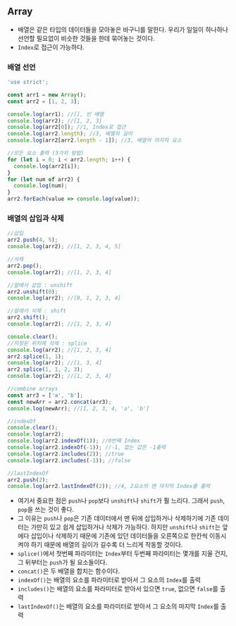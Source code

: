 ## Array

- 배열은 같은 타입의 데이터들을 모아놓은 바구니를 말한다. 우리가 일일이 하나하나 선언할 필요없이 비슷한 것들을 한데 묶어놓는 것이다.
- `Index`로 접근이 가능하다.

### 배열 선언

```javascript
'use strict';

const arr1 = new Array(); 
const arr2 = [1, 2, 3];

console.log(arr1); //[], 빈 배열
console.log(arr2); //[1, 2, 3]
console.log(arr2[0]); //1, Index로 접근
console.log(arr2.length); //3, 배열의 길이
console.log(arr2[arr2.length - 1]); //3, 배열의 마지막 요소

//모든 요소 출력 (3가지 방법)
for (let i = 0; i < arr2.length; i++) {
  console.log(arr2[i]);
}
for (let num of arr2) {
  console.log(num);
}
arr2.forEach(value => console.log(value));
```

### 배열의 삽입과 삭제

```javascript
//삽입
arr2.push(4, 5);
console.log(arr2); //[1, 2, 3, 4, 5]

//삭제
arr2.pop();
console.log(arr2); //[1, 2, 3, 4]

//앞에서 삽입 : unshift
arr2.unshift(0);
console.log(arr2); //[0, 1, 2, 3, 4]

//앞에서 삭제 : shift
arr2.shift();
console.log(arr2); //[1, 2, 3, 4]

console.clear();
//지정된 위치에 삭제 : splice
console.log(arr2); //[1, 2, 3, 4]
arr2.splice(1, 1);
console.log(arr2); //[1, 3, 4]
arr2.splice(1, 1, 2, 3);
console.log(arr2); //[1, 2, 3, 4]

//combine arrays
const arr3 = ['a', 'b'];
const newArr = arr2.concat(arr3);
console.log(newArr); //[1, 2, 3, 4, 'a', 'b']

//indexOf
console.clear();
console.log(arr2);
console.log(arr2.indexOf(1)); //0번째 Index
console.log(arr2.indexOf(-1)); //-1, 없는 값은 -1출력
console.log(arr2.includes(2)); //true
console.log(arr2.includes(-1)); //false

//lastIndexOf
arr2.push(2);
console.log(arr2.lastIndexOf(2)); //4, 2요소의 맨 마지막 Index를 출력
```

- 여기서 중요한 점은 `push`나 `pop`보다 `unshift`나 `shift`가 훨 느리다. 그래서 `push`, `pop`을 쓰는 것이 좋다.
- 그 이유는 `push`나 `pop`은 기존 데이터에서 맨 뒤에 삽입하거나 삭제하기에 기존 데이터는 가만히 있고 쉽게 삽입하거나 삭제가 가능하다. 하지만 `unshift`나 `shift`는 앞에다 삽입이나  삭제하기 때문에 기존에 있던 데이터들을 오른쪽으로 한칸씩 이동시켜야 하기 때문에 배열의 길이가 길수록 더 느리게 작동할 것이다.
- `splice()`에서 첫번째 파라미터는 `Index`부터 두번째 파라미터는 몇개를 지울 건지, 그 뒤부터는 `push`가 될 요소들이다.
- `concat()`은 두 배열을 합치는 함수이다.
- `indexOf()`는 배열의 요소를 파라미터로 받아서 그 요소의 `Index`를 출력
- `includes()`는 배열의 요소를 파라미터로 받아서 있으면 `true`, 없으면 `false`를 출력
- `lastIndexOf()`는 배열의 요소를 파라미터로 받아서 그 요소의 마지막 `Index`를 출력
